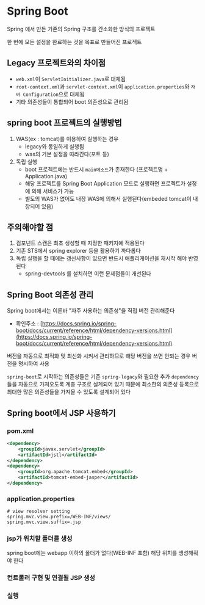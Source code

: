 # Spring Boot

Spring 에서 만든 기존의 Spring 구조를 간소화한 방식의 프로젝트

한 번에 모든 설정을 완료하는 것을 목표로 만들어진 프로젝트

## Legacy 프로젝트와의 차이점

- `web.xml`이 `ServletInitializer.java`로 대체됨
- `root-context.xml`과 `servlet-context.xml`이 `application.properties`와 `자바 Configuration`으로 대체됨
- 기타 의존성들이 통합되어 boot 의존성으로 관리됨

## spring boot 프로젝트의 실행방법

1. WAS(ex : tomcat)를 이용하여 실행하는 경우
	- legacy와 동일하게 실행됨
	- was의 기본 설정을 따라간다(포트 등)
2. 독립 실행
	- boot 프로젝트에는 반드시 `main메소드`가 존재한다 (프로젝트명 + Application.java)
	- 해당 프로젝트를 Spring Boot Application 모드로 실행하면 프로젝트가 설정에 의해 서비스가 가능
	- 별도의 WAS가 없어도 내장 WAS에 의해서 실행된다(embeded tomcat이 내장되어 있음)

## 주의해야할 점
1. 컴포넌트 스캔은 최초 생성할 때 지정한 패키지에 적용된다
2. 기존 STS에서 spring explorer 등을 활용하기 까다롭다
3. 독립 실행을 할 때에는 갱신사항이 있으면 반드시 애플리케이션을 재시작 해야 반영된다
	- spring-devtools 를 설치하면 이런 문제점들이 개선된다
	
## Spring Boot 의존성 관리

Spring boot에서는 이른바 "자주 사용하는 의존성"을 직접 버전 관리해준다

- 확인주소 : [https://docs.spring.io/spring-boot/docs/current/reference/html/dependency-versions.html](https://docs.spring.io/spring-boot/docs/current/reference/html/dependency-versions.html)

버전을 자동으로 최적화 및 최신화 시켜서 관리하므로 해당 버전을 쓰면 안되는 경우 버전을 명시하여 사용

`spring-boot`로 시작하는 의존성들은 기존 `spring-legacy`와 필요한 추가 `dependency`들을 자동으로 가져오도록 계층 구조로 설계되어 있기 때문에
최소한의 의존성 등록으로 최대한 많은 의존성들을 가져올 수 있도록 설계되어 있다

## Spring boot에서 JSP 사용하기

### pom.xml

```xml
<dependency>
	<groupId>javax.servlet</groupId>
	<artifactId>jstl</artifactId>
</dependency>
<dependency>
	<groupId>org.apache.tomcat.embed</groupId>
	<artifactId>tomcat-embed-jasper</artifactId>
</dependency>
```

### application.properties

```properties
# view resolver setting
spring.mvc.view.prefix=/WEB-INF/views/
spring.mvc.view.suffix=.jsp
```

### jsp가 위치할 폴더를 생성

spring boot에는 webapp 이하의 폴더가 없다(WEB-INF 포함)
해당 위치를 생성해줘야 한다

### 컨트롤러 구현 및 연결될 JSP 생성

### 실행